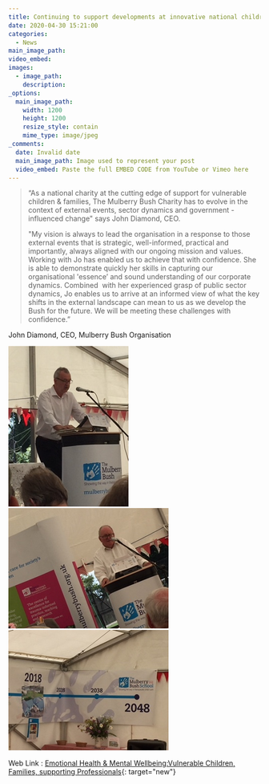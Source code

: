 ```yaml
---
title: Continuing to support developments at innovative national children's charity
date: 2020-04-30 15:21:00
categories:
  - News
main_image_path:
video_embed:
images:
  - image_path:
    description:
_options:
  main_image_path:
    width: 1200
    height: 1200
    resize_style: contain
    mime_type: image/jpeg
_comments:
  date: Invalid date
  main_image_path: Image used to represent your post
  video_embed: Paste the full EMBED CODE from YouTube or Vimeo here
---
```

> “As a national charity at the cutting edge of support for vulnerable children & families, The Mulberry Bush Charity has to evolve in the context of external events, sector dynamics and government - influenced change" <!--base32-c9gq6t9k68pp8vkhe4u78e1dc9gq6t9k68-base32-->says John Diamond, CEO.
>
>
> "My vision is always to lead the organisation in a response to those external events that is strategic, well-informed, practical and importantly, always aligned with our ongoing mission and values. Working with Jo has enabled us to achieve that with confidence. She is able to demonstrate quickly her skills in capturing our organisational 'essence’ and sound understanding of our corporate dynamics. Combined&nbsp; with her experienced grasp of public sector dynamics, Jo enables us to arrive at an informed view of what the key shifts in the external landscape can mean to us as we develop the Bush for the future. We will be meeting these challenges with confidence.”

John Diamond, CEO, Mulberry Bush Organisation

![](/uploads/mbo170.jpg)![](/uploads/mbob70-pw.jpg)![](/uploads/mboc-at70.jpg)

Web Link : [Emotional Health & Mental Wellbeing:Vulnerable Children, Families, supporting Professionals](http://www.mulberrybush.org.uk/national-centre/){: target="new"}
